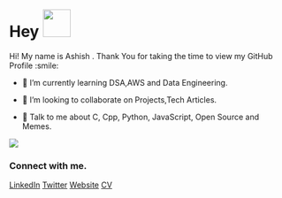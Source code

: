 <h1> Hey <img src = "https://raw.githubusercontent.com/rahulbanerjee26/githubProfileReadmeGenerator/main/gifs/wave.gif" width = 50px height='50px'> </h1>
<p align='center'>

</p>
<div size='20px'> Hi! My name is Ashish . Thank You for taking the time to view my GitHub Profile :smile: 
</div>

- 🌱 I’m currently learning DSA,AWS and Data Engineering. 

- 👯 I’m looking to collaborate on Projects,Tech Articles. 

- 💬 Talk to me about C, Cpp, Python, JavaScript, Open Source and Memes. 



![](https://quotes-github-readme.vercel.app/api?type=horizontal&theme=gruvbox)

### Connect with me.
<a href = 'https://www.linkedin.com/in/ashish-galagali'>LinkedIn</a> 
<a href = 'https://www.twitter.com/ashishjg_x'>Twitter</a> 
<a href = 'https://ashishjg.netlify.app'> Website</a> 
<a href = 'https://drive.google.com/file/d/1-zmJBqQQXsPxM8WQ3l66gLGYhWaRJAG3/view?usp=sharing'> CV</a>

